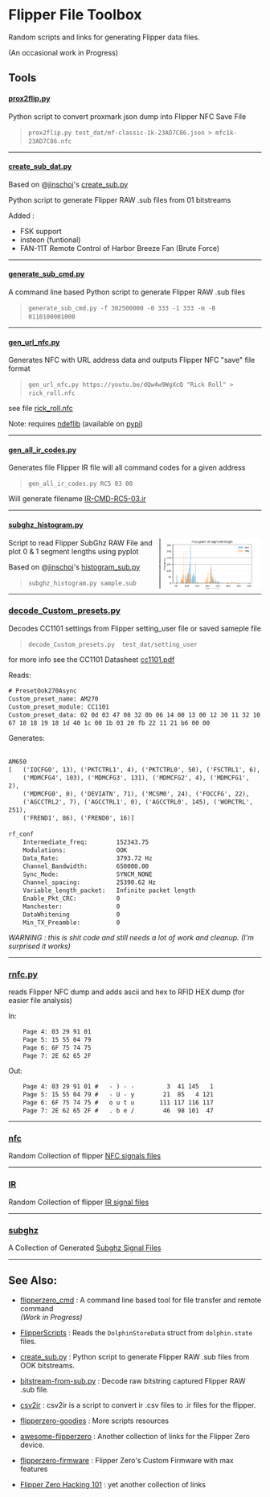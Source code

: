# Flipper File Toolbox #

Random scripts and links for generating Flipper data files.

(An occasional work in Progress)

## Tools ##

#### [prox2flip.py](prox2flip.py) ####

Python script to convert proxmark json dump into Flipper NFC Save File

>`prox2flip.py test_dat/mf-classic-1k-23AD7C86.json > mfc1k-23AD7C86.nfc`

---

#### [create_sub_dat.py](create_sub_dat.py) ####

Based on @[jinschoi](https://gist.github.com/jinschoi)'s [create_sub.py](https://gist.github.com/jinschoi/f39dbd82e4e3d99d32ab6a9b8dfc2f55)

Python script to generate Flipper RAW .sub files from 01 bitstreams

Added :
* FSK support
* insteon (funtional)
* FAN-11T Remote Control of Harbor Breeze Fan (Brute Force)

---

#### [generate_sub_cmd.py](generate_sub_cmd.py) ####

A command line based Python script to generate Flipper RAW .sub files

>`generate_sub_cmd.py -f 302500000 -0 333 -1 333 -m -B 0110100001000`

---

#### [gen_url_nfc.py](gen_url_nfc.py) ####

Generates NFC with URL address data and outputs Flipper NFC "save" file format

>`gen_url_nfc.py https://youtu.be/dQw4w9WgXcQ "Rick Roll" > rick_roll.nfc`

see file [rick_roll.nfc](nfc/Rick_Roll.nfc)

Note: requires [ndeflib](https://github.com/nfcpy/ndeflib) (available on [pypi](https://pypi.org/project/ndeflib/))

---

#### [gen_all_ir_codes.py](gen_all_ir_codes.py) ####

Generates file Flipper IR file will all command codes for a given address

>`gen_all_ir_codes.py RC5 03 00`

Will generate filename [IR-CMD-RC5-03.ir](IR/IR-CMD-RC5-03.ir)

---

#### [subghz_histogram.py](subghz_histogram.py) ####
<img align="right"  src=".subghz_histogram.png" height=100>

Script to read Flipper SubGhz RAW File and plot 0 & 1 segment lengths using pyplot

Based on @[jinschoi](https://gist.github.com/jinschoi)'s [histogram_sub.py](https://gist.github.com/jinschoi/8396f25a4cb7ac7986a7d881026ae950)

>`subghz_histogram.py sample.sub`

---

### [decode_Custom_presets.py](decode_Custom_presets.py) ###

Decodes CC1101 settings from Flipper setting_user file or saved sameple file

> `decode_Custom_presets.py  test_dat/setting_user`

for more info see the CC1101 Datasheet [cc1101.pdf](https://www.ti.com/lit/ds/symlink/cc1101.pdf)

Reads:

```
# PresetOok270Async
Custom_preset_name: AM270
Custom_preset_module: CC1101
Custom_preset_data: 02 0d 03 47 08 32 0b 06 14 00 13 00 12 30 11 32 10 67 18 18 19 18 1d 40 1c 00 1b 03 20 fb 22 11 21 b6 00 00
```

Generates:

```

AM650
[   ('IOCFG0', 13), ('PKTCTRL1', 4), ('PKTCTRL0', 50), ('FSCTRL1', 6),
    ('MDMCFG4', 103), ('MDMCFG3', 131), ('MDMCFG2', 4), ('MDMCFG1', 2),
    ('MDMCFG0', 0), ('DEVIATN', 71), ('MCSM0', 24), ('FOCCFG', 22),
    ('AGCCTRL2', 7), ('AGCCTRL1', 0), ('AGCCTRL0', 145), ('WORCTRL', 251),
    ('FREND1', 86), ('FREND0', 16)]

rf_conf
    Intermediate_freq:        152343.75
    Modulations:              OOK
    Data_Rate:                3793.72 Hz
    Channel_Bandwidth:        650000.00
    Sync_Mode:                SYNCM_NONE
    Channel_spacing:          25390.62 Hz
    Variable_length_packet:   Infinite packet length
    Enable_Pkt_CRC:           0
    Manchester:               0
    DataWhitening             0
    Min_TX_Preamble:          0
```

*WARNING : this is shit code and still needs a lot of work and cleanup.  (I'm surprised it works)*

---

### [rnfc.py](rnfc.py) ###

reads Flipper NFC dump and adds ascii and hex to RFID HEX dump (for easier file analysis)


In:
```
    Page 4: 03 29 91 01
    Page 5: 15 55 04 79
    Page 6: 6F 75 74 75
    Page 7: 2E 62 65 2F
```
Out:
```
    Page 4: 03 29 91 01 #   - ) - -         3  41 145   1
    Page 5: 15 55 04 79 #   - U - y        21  85   4 121
    Page 6: 6F 75 74 75 #   o u t u       111 117 116 117
    Page 7: 2E 62 65 2F #   . b e /        46  98 101  47
```
---

### [nfc](nfc) ###

Random Collection of flipper [NFC signals files](nfc)

---

### [IR](IR) ###

Random Collection of flipper [IR signal files](IR)

---

### [subghz](subghz) ###

A Collection of Generated [Subghz Signal Files](subghz)

---

## See Also: ##

* [flipperzero_cmd](https://github.com/evilpete/flipperzero_protobuf_py) :
       A command line based tool for file transfer and remote command <br> *(Work in Progress)*

* [FlipperScripts](https://github.com/DroomOne/FlipperScripts.git) :
	Reads the `DolphinStoreData` struct from `dolphin.state` files.

* [create_sub.py](https://gist.github.com/jinschoi/f39dbd82e4e3d99d32ab6a9b8dfc2f55) :
	Python script to generate Flipper RAW .sub files from OOK bitstreams.

* [bitstream-from-sub.py](https://gist.github.com/jinschoi/40a470e432c6ac244be8159145454b5c) :
	Decode raw bitstring captured Flipper RAW .sub file.

* [csv2ir](https://github.com/Spexivus/csv2ir) :
	csv2ir is a script to convert ir .csv files to .ir files for the flipper.

* [flipperzero-goodies](https://github.com/wetox-team/flipperzero-goodies) :
	More scripts resources

* [awesome-flipperzero](https://github.com/djsime1/awesome-flipperzero) :
	 Another collection of links for the Flipper Zero device.

* [flipperzero-firmware](https://github.com/Eng1n33r/flipperzero-firmware.git) :
	Flipper Zero's Custom Firmware with max features

* [Flipper Zero Hacking 101](https://flipper.pingywon.com/) : 
        yet another collection of links
